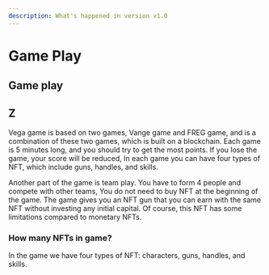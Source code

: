 ```yaml
---
description: What's happened in version v1.0
---
```


# Game Play

## Game play

## Z

Vega game is based on two games, Vange game and FREG game, and is a combination of these two games, which is built on a blockchain. Each game is 5 minutes long, and you should try to get the most points. If you lose the game, your score will be reduced, In each game you can have four types of NFT, which include guns, handles, and skills.





Another part of the game is team play. You have to form 4 people and compete with other teams, You do not need to buy NFT at the beginning of the game. The game gives you an NFT gun that you can earn with the same NFT without investing any initial capital. Of course, this NFT has some limitations compared to monetary NFTs.

### How many NFTs in game?

In the game we have four types of NFT: characters, guns, handles, and skills.


